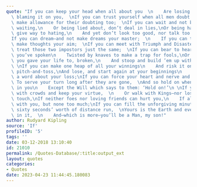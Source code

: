 ```yaml
---
quote: "If you can keep your head when all about you  \n    Are losing theirs and\
  \ blaming it on you,  \nIf you can trust yourself when all men doubt you,\n    But\
  \ make allowance for their doubting too;  \nIf you can wait and not be tired by\
  \ waiting,\n    Or being lied about, don’t deal in lies,\nOr being hated, don’t\
  \ give way to hating,\n    And yet don’t look too good, nor talk too wise:\n \n\
  If you can dream—and not make dreams your master;  \n    If you can think—and not\
  \ make thoughts your aim;  \nIf you can meet with Triumph and Disaster\n    And\
  \ treat those two impostors just the same;  \nIf you can bear to hear the truth\
  \ you’ve spoken\n    Twisted by knaves to make a trap for fools,\nOr watch the things\
  \ you gave your life to, broken,\n    And stoop and build ’em up with worn-out tools:\n\
  \ \nIf you can make one heap of all your winnings\n    And risk it on one turn of\
  \ pitch-and-toss,\nAnd lose, and start again at your beginnings\n    And never breathe\
  \ a word about your loss;\nIf you can force your heart and nerve and sinew\n   \
  \ To serve your turn long after they are gone,  \nAnd so hold on when there is nothing\
  \ in you\n    Except the Will which says to them: ‘Hold on!’\n \nIf you can talk\
  \ with crowds and keep your virtue,  \n    Or walk with Kings—nor lose the common\
  \ touch,\nIf neither foes nor loving friends can hurt you,\n    If all men count\
  \ with you, but none too much;\nIf you can fill the unforgiving minute\n    With\
  \ sixty seconds’ worth of distance run,  \nYours is the Earth and everything that’s\
  \ in it,  \n    And—which is more—you’ll be a Man, my son!"
author: Rudyard Kipling
source: 'If'
profileID: '5'
tags: ''
date: 03-12-2018 13:10:40
id: 21010
permalink: /Quotes-Database/:title:output_ext
layout: quotes
categories:
- Quotes
date: 2023-04-23 11:44:45.180083
---
```

